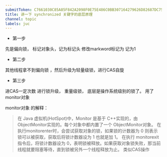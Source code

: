 ```yaml
---
submitToken: C7661030C85A85F842A2098F0E75E486C0BB307164279626D82687DC75ED5564
title: 讲一下 synchronized 关键字的底层原理
channel: topic
labels: juc
---
```


- 第一步

先是偏向锁， 标记对象头，记为标记头 修改markword标记为 记为1

- 第二步

其他线程拿不到偏向锁 ，然后升级为轻量级锁，进行CAS自旋

- 第三步

进CAS一定次数 进行锁升级， 重量级锁， 底层是操作系统级别的锁了。 用了monitor对象


monitor对象 的解释：


> 在 Java 虚拟机(HotSpot)中，Monitor 是基于 C++实现的，由ObjectMonitor实现的。每个对象中都内置了一个 ObjectMonitor对象。
在执行monitorenter时，会尝试获取对象的锁，如果锁的计数器为 0 则表示锁可以被获取，获取后将锁计数器设为 1 也就是加 1。
在执行 monitorexit 指令后，将锁计数器设为 0，表明锁被释放。如果获取对象锁失败，那当前线程就要阻塞等待，直到锁被另外一个线程释放为止。
类似CAS操作